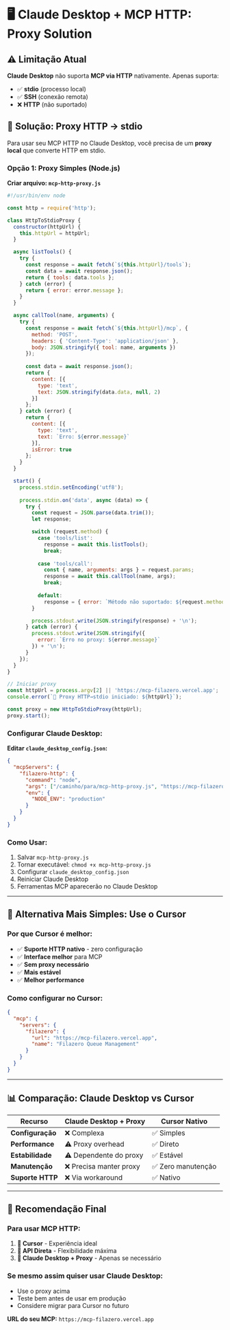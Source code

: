 # 🖥️ Claude Desktop + MCP HTTP: Proxy Solution

## ⚠️ **Limitação Atual**

**Claude Desktop** não suporta **MCP via HTTP** nativamente. Apenas suporta:
- ✅ **stdio** (processo local)
- ✅ **SSH** (conexão remota)
- ❌ **HTTP** (não suportado)

## 🔧 **Solução: Proxy HTTP → stdio**

Para usar seu MCP HTTP no Claude Desktop, você precisa de um **proxy local** que converte HTTP em stdio.

### **Opção 1: Proxy Simples (Node.js)**

**Criar arquivo: `mcp-http-proxy.js`**
```javascript
#!/usr/bin/env node

const http = require('http');

class HttpToStdioProxy {
  constructor(httpUrl) {
    this.httpUrl = httpUrl;
  }

  async listTools() {
    try {
      const response = await fetch(`${this.httpUrl}/tools`);
      const data = await response.json();
      return { tools: data.tools };
    } catch (error) {
      return { error: error.message };
    }
  }

  async callTool(name, arguments) {
    try {
      const response = await fetch(`${this.httpUrl}/mcp`, {
        method: 'POST',
        headers: { 'Content-Type': 'application/json' },
        body: JSON.stringify({ tool: name, arguments })
      });
      
      const data = await response.json();
      return {
        content: [{
          type: 'text',
          text: JSON.stringify(data.data, null, 2)
        }]
      };
    } catch (error) {
      return { 
        content: [{
          type: 'text', 
          text: `Erro: ${error.message}`
        }],
        isError: true 
      };
    }
  }

  start() {
    process.stdin.setEncoding('utf8');
    
    process.stdin.on('data', async (data) => {
      try {
        const request = JSON.parse(data.trim());
        let response;

        switch (request.method) {
          case 'tools/list':
            response = await this.listTools();
            break;
            
          case 'tools/call':
            const { name, arguments: args } = request.params;
            response = await this.callTool(name, args);
            break;
            
          default:
            response = { error: `Método não suportado: ${request.method}` };
        }

        process.stdout.write(JSON.stringify(response) + '\n');
      } catch (error) {
        process.stdout.write(JSON.stringify({ 
          error: `Erro no proxy: ${error.message}` 
        }) + '\n');
      }
    });
  }
}

// Iniciar proxy
const httpUrl = process.argv[2] || 'https://mcp-filazero.vercel.app';
console.error(`🔄 Proxy HTTP→stdio iniciado: ${httpUrl}`);

const proxy = new HttpToStdioProxy(httpUrl);
proxy.start();
```

### **Configurar Claude Desktop:**

**Editar `claude_desktop_config.json`:**
```json
{
  "mcpServers": {
    "filazero-http": {
      "command": "node",
      "args": ["/caminho/para/mcp-http-proxy.js", "https://mcp-filazero.vercel.app"],
      "env": {
        "NODE_ENV": "production"
      }
    }
  }
}
```

### **Como Usar:**
1. Salvar `mcp-http-proxy.js` 
2. Tornar executável: `chmod +x mcp-http-proxy.js`
3. Configurar `claude_desktop_config.json`
4. Reiniciar Claude Desktop
5. Ferramentas MCP aparecerão no Claude Desktop

---

## 🎯 **Alternativa Mais Simples: Use o Cursor**

### **Por que Cursor é melhor:**
- ✅ **Suporte HTTP nativo** - zero configuração
- ✅ **Interface melhor** para MCP
- ✅ **Sem proxy necessário** 
- ✅ **Mais estável**
- ✅ **Melhor performance**

### **Como configurar no Cursor:**
```json
{
  "mcp": {
    "servers": {
      "filazero": {
        "url": "https://mcp-filazero.vercel.app",
        "name": "Filazero Queue Management"
      }
    }
  }
}
```

---

## 📊 **Comparação: Claude Desktop vs Cursor**

| Recurso | Claude Desktop + Proxy | Cursor Nativo |
|---------|----------------------|---------------|
| **Configuração** | ❌ Complexa | ✅ Simples |
| **Performance** | ⚠️ Proxy overhead | ✅ Direto |
| **Estabilidade** | ⚠️ Dependente do proxy | ✅ Estável |
| **Manutenção** | ❌ Precisa manter proxy | ✅ Zero manutenção |
| **Suporte HTTP** | ❌ Via workaround | ✅ Nativo |

---

## 🚀 **Recomendação Final**

### **Para usar MCP HTTP:**
1. **🥇 Cursor** - Experiência ideal
2. **🥈 API Direta** - Flexibilidade máxima  
3. **🥉 Claude Desktop + Proxy** - Apenas se necessário

### **Se mesmo assim quiser usar Claude Desktop:**
- Use o proxy acima
- Teste bem antes de usar em produção
- Considere migrar para Cursor no futuro

**URL do seu MCP:** `https://mcp-filazero.vercel.app`